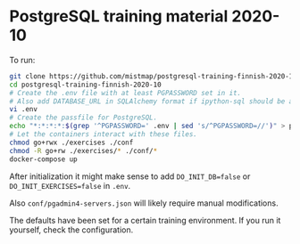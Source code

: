 # PostgreSQL training material 2020-10

To run:
```sh
git clone https://github.com/mistmap/postgresql-training-finnish-2020-10
cd postgresql-training-finnish-2020-10
# Create the .env file with at least PGPASSWORD set in it.
# Also add DATABASE_URL in SQLAlchemy format if ipython-sql should be able to connect without parameters.
vi .env
# Create the passfile for PostgreSQL.
echo "*:*:*:*:$(grep '^PGPASSWORD=' .env | sed 's/^PGPASSWORD=//')" > pgpassfile
# Let the containers interact with these files.
chmod go+rwx ./exercises ./conf
chmod -R go+rw ./exercises/* ./conf/*
docker-compose up
```

After initialization it might make sense to add `DO_INIT_DB=false` or `DO_INIT_EXERCISES=false` in `.env`.

Also `conf/pgadmin4-servers.json` will likely require manual modifications.

The defaults have been set for a certain training environment.
If you run it yourself, check the configuration.
